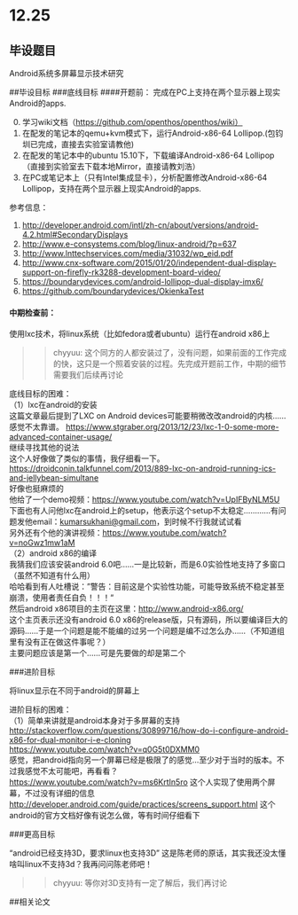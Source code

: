 # 12.25

## 毕设题目
Android系统多屏幕显示技术研究

##毕设目标
###底线目标
####开题前：
完成在PC上支持在两个显示器上现实Android的apps.

0. 学习wiki文档（https://github.com/openthos/openthos/wiki）
1. 在配发的笔记本的qemu+kvm模式下，运行Android-x86-64 Lollipop.(包钧圳已完成，直接去实验室请教他)
2. 在配发的笔记本中的ubuntu 15.10下，下载编译Android-x86-64 Lollipop（直接到实验室去下载本地Mirror，直接请教刘浩）
3. 在PC或笔记本上（只有Intel集成显卡），分析配置修改Android-x86-64 Lollipop，支持在两个显示器上现实Android的apps.

参考信息：

1. http://developer.android.com/intl/zh-cn/about/versions/android-4.2.html#SecondaryDisplays
2. http://www.e-consystems.com/blog/linux-android/?p=637
2. http://www.lnttechservices.com/media/31032/wp_eid.pdf
3. http://www.cnx-software.com/2015/01/20/independent-dual-display-support-on-firefly-rk3288-development-board-video/
4. https://boundarydevices.com/android-lollipop-dual-display-imx6/
5. https://github.com/boundarydevices/OkienkaTest

#### 中期检查前：
使用lxc技术，将linux系统（比如fedora或者ubuntu）运行在android x86上  

>> chyyuu: 这个同方的人都安装过了，没有问题，如果前面的工作完成的快，这只是一个照着安装的过程。先完成开题前工作，中期的细节需要我们后续再讨论

底线目标的困难：  
（1）lxc在android的安装  
这篇文章最后提到了LXC on Android devices可能要稍微改改android的内核…… 感觉不太靠谱。 https://www.stgraber.org/2013/12/23/lxc-1-0-some-more-advanced-container-usage/  
继续寻找其他的说法  
这个人好像做了类似的事情，我仔细看一下。https://droidconin.talkfunnel.com/2013/889-lxc-on-android-running-ics-and-jellybean-simultane  
好像也挺麻烦的  
他给了一个demo视频：https://www.youtube.com/watch?v=UpIFByNLM5U  
下面也有人问他lxc在android上的setup，他表示这个setup不太稳定…………有问题发他email：kumarsukhani@gmail.com，到时候不行我就试试看  
另外还有个他的演讲视频：https://www.youtube.com/watch?v=noGwz1mw1aM  
（2）android x86的编译  
我猜我们应该安装android 6.0吧……一是比较新，而是6.0实验性地支持了多窗口（虽然不知道有什么用）  
哈哈看到有人吐槽说：”警告：目前这是个实验性功能，可能导致系统不稳定甚至崩溃，使用者责任自负！！！“  
然后android x86项目的主页在这里：http://www.android-x86.org/  
这个主页表示还没有android 6.0 x86的release版，只有源码，所以要编译巨大的源码……于是一个问题是能不能编的过另一个问题是编不过怎么办……（不知道组里有没有正在做这件事呢？）  
主要问题应该是第一个……可是先要做的却是第二个  

###进阶目标

将linux显示在不同于android的屏幕上  

进阶目标的困难：  
（1）简单来讲就是android本身对于多屏幕的支持  
http://stackoverflow.com/questions/30899716/how-do-i-configure-android-x86-for-dual-monitor-i-e-cloning  
https://www.youtube.com/watch?v=q0G5t0DXMM0  
感觉，把android指向另一个屏幕已经是极限了的感觉…至少对于当时的版本。不过我感觉不太可能吧，再看看？  
https://www.youtube.com/watch?v=ms6KrtIn5ro 这个人实现了使用两个屏幕，不过没有详细的信息  
http://developer.android.com/guide/practices/screens_support.html 这个android的官方文档好像有说怎么做，等有时间仔细看下  

###更高目标

“android已经支持3D，要求linux也支持3D” 这是陈老师的原话，其实我还没太懂  
啥叫linux不支持3d？我再问问陈老师吧！  

>> chyyuu: 等你对3D支持有一定了解后，我们再讨论

##相关论文




